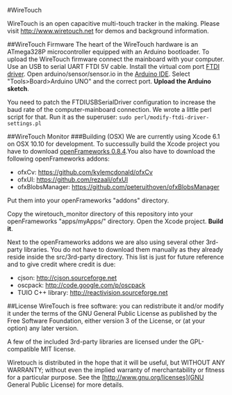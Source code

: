 #WireTouch

WireTouch is an open capacitive multi-touch tracker in the making.
Please visit http://www.wiretouch.net for demos and background information.

##WireTouch Firmware
The heart of the WireTouch hardware is an ATmega328P microcontroller equipped with an Arduino bootloader. To upload the WireTouch firmware connect the mainboard with your computer. Use an USB to serial UART FTDI 5V cable. Install the virtual com port [FTDI driver](http://www.ftdichip.com/Drivers/VCP.htm). Open arduino/sensor/sensor.io in the [Arduino IDE](http://arduino.cc/en/Main/Software). Select "Tools>Board>Arduino UNO" and the correct port. **Upload the Arduino sketch**.

You need to patch the FTDIUSBSerialDriver configuration to increase the baud rate of the computer-mainboard connection. We wrote a little perl script for that. Run it as the superuser:
```sudo perl/modify-ftdi-driver-settings.pl```

##WireTouch Monitor
###Building (OSX)
We are currently using Xcode 6.1 on OSX 10.10 for development. To successully build the Xcode project you have to download [openFrameworks 0.8.4](https://github.com/openframeworks/openFrameworks).You also have to download the following openFrameworks addons:

* ofxCv: https://github.com/kylemcdonald/ofxCv
* ofxUI: https://github.com/rezaali/ofxUI
* ofxBlobsManager: https://github.com/peteruithoven/ofxBlobsManager

Put them into your openFrameworks "addons" directory.

Copy the wiretouch_monitor directory of this repository into your openFrameworks "apps/myApps/" directory. Open the Xcode project. **Build it**.

Next to the openFrameworks addons we are also using several other 3rd-party libraries. You do not have to download them manually as they already reside inside the src/3rd-party directory. This list is just for future reference and to give credit where credit is due:
* cjson: http://cjson.sourceforge.net
* oscpack: http://code.google.com/p/oscpack
* TUIO C++ library: http://reactivision.sourceforge.net

##License
WireTouch is free software: you can redistribute it and/or modify it under the terms of the GNU General Public License as published by the Free Software Foundation, either version 3 of the License, or (at your option) any later version.

A few of the included 3rd-party libraries are licensed under the GPL-compatible MIT license.

Wiretouch is distributed in the hope that it will be useful, but WITHOUT ANY WARRANTY; without even the implied warranty of merchantability or fitness for a particular purpose. See the [http://www.gnu.org/licenses](GNU General Public License) for more details.
